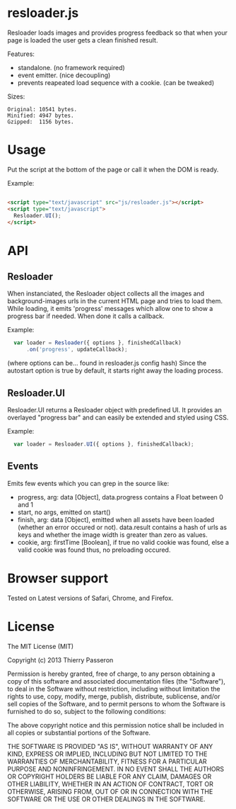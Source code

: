 resloader.js
============

Resloader loads images and provides progress feedback so that when your page is loaded the user gets a clean finished result.

Features:
* standalone. (no framework required)
* event emitter. (nice decoupling)
* prevents reapeated load sequence with a cookie. (can be tweaked)

Sizes:
```
Original: 10541 bytes.
Minified: 4947 bytes.
Gzipped:  1156 bytes.
```

# Usage

Put the script at the bottom of the page or call it when the DOM is ready.

Example:
```html

<script type="text/javascript" src="js/resloader.js"></script>
<script type="text/javascript">
  Resloader.UI();
</script>

```

# API

## Resloader

When instanciated, the Resloader object collects all the images and background-images urls in the current HTML page and tries to load them. While loading, it emits 'progress' messages which allow one to show a progress bar if needed. When done it calls a callback.


Example:
```js
  var loader = Resloader({ options }, finishedCallback)
      .on('progress', updateCallback);
```

(where options can be... found in resloader.js config hash)
Since the autostart option is true by default, it starts right away the loading process.


## Resloader.UI

Resloader.UI returns a Resloader object with predefined UI. It provides an overlayed "progress bar" and can easily be extended and styled using CSS.

Example:
```js
  var loader = Resloader.UI({ options }, finishedCallback);
```


## Events

Emits few events which you can grep in the source like:

* progress, arg: data [Object], data.progress contains a Float between 0 and 1
* start, no args, emitted on start()
* finish, arg: data [Object], emitted when all assets have been loaded (whether an error occured or not). data.result contains a hash of urls as keys and whether the image width is greater than zero as values.
* cookie, arg: firstTime [Boolean], if true no valid cookie was found, else a valid cookie was found thus, no preloading occured.


# Browser support

Tested on Latest versions of Safari, Chrome, and Firefox.

# License

The MIT License (MIT)

Copyright (c) 2013 Thierry Passeron

Permission is hereby granted, free of charge, to any person obtaining a copy of
this software and associated documentation files (the "Software"), to deal in
the Software without restriction, including without limitation the rights to
use, copy, modify, merge, publish, distribute, sublicense, and/or sell copies of
the Software, and to permit persons to whom the Software is furnished to do so,
subject to the following conditions:

The above copyright notice and this permission notice shall be included in all
copies or substantial portions of the Software.

THE SOFTWARE IS PROVIDED "AS IS", WITHOUT WARRANTY OF ANY KIND, EXPRESS OR
IMPLIED, INCLUDING BUT NOT LIMITED TO THE WARRANTIES OF MERCHANTABILITY, FITNESS
FOR A PARTICULAR PURPOSE AND NONINFRINGEMENT. IN NO EVENT SHALL THE AUTHORS OR
COPYRIGHT HOLDERS BE LIABLE FOR ANY CLAIM, DAMAGES OR OTHER LIABILITY, WHETHER
IN AN ACTION OF CONTRACT, TORT OR OTHERWISE, ARISING FROM, OUT OF OR IN
CONNECTION WITH THE SOFTWARE OR THE USE OR OTHER DEALINGS IN THE SOFTWARE.
